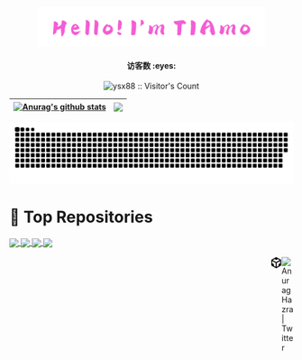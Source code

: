 <p align="center"><a href="https://github.com/ysx88"><img width="80%" alt="Hello, I'm TIAmo" src="./assets/TIAmo.png" /></a></p>
<h4 align="center">访客数 :eyes:</h4>
<p align="center"><img src="https://profile-counter.glitch.me/ysx88/count.svg" alt="ysx88 :: Visitor's Count" /></a></p>

| <a href="https://github.com/ysx88"><img align="center" src="https://github-readme-stats.vercel.app/api?username=anuraghazra&show_icons=true&include_all_commits=true&bg_color=30,e96443,904e95&hide_border=true" alt="Anurag's github stats" /></a> | <a href="https://github.com/ysx88"><img align="center" src="https://github-readme-stats.vercel.app/api?username=anuraghazra&layout=compact&theme=moltack&hide_border=true" /></a> |
| ------------- | ------------- |

![](https://raw.githubusercontent.com/ysx88/ysx88/main/assets/github-snake.svg)
# 💖 Top Repositories

<a href="https://github.com/ysx88/OpenWrt">
  <img align="center" src="https://github-readme-stats.vercel.app/api/pin/?username=ysx88&repo=OpenWrt&theme=buefy" />
</a>
<a href="https://github.com/ysx88/compile-kernel">
  <img align="center" src="https://github-readme-stats.vercel.app/api/pin/?username=ysx88&repo=compile-kernel&theme=buefy" />
</a>
<a href="https://github.com/ysx88/flippy-openwrt-actions">
  <img align="center" src="https://github-readme-stats.vercel.app/api/pin/?username=ysx88&repo=flippy-openwrt-actions&theme=buefy" />
</a>
<a href="https://github.com/ysx88/openwrt-packages">
  <img align="center" src="https://github-readme-stats.vercel.app/api/pin/?username=ysx88&repo=openwrt-packages&theme=buefy" />
</a>

<br />
<br />

<a href="https://github.com/ysx88">
  <img align="right" alt="Anurag Hazra | Twitter" width="21px" src="https://raw.githubusercontent.com/anuraghazra/anuraghazra/master/assets/twitter.svg" />
</a>
<a href="https://github.com/ysx88">
  <img align="right" alt="Anurag Hazra | CodeSandbox" width="20px" src="https://raw.githubusercontent.com/anuraghazra/anuraghazra/master/assets/codesandbox.svg" />
</a>
